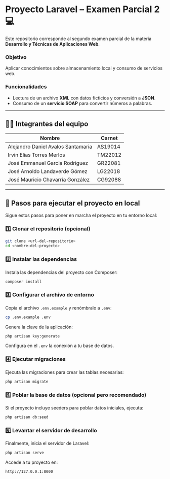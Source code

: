 
# Proyecto Laravel – Examen Parcial 2 💻

Este repositorio corresponde al segundo examen parcial de la materia **Desarrollo y Técnicas de Aplicaciones Web**.

### Objetivo

Aplicar conocimientos sobre almacenamiento local y consumo de servicios web.

### Funcionalidades

- Lectura de un archivo **XML** con datos ficticios y conversión a **JSON**.
- Consumo de un **servicio SOAP** para convertir números a palabras.


---

## 👨‍💻 Integrantes del equipo

| Nombre | Carnet |
|--------|--------|
| Alejandro Daniel Avalos Santamaria | AS19014 |
| Irvin Elias Torres Merlos | TM22012 |
| José Emmanuel Garcia Rodriguez | GR22081 |
| José Arnoldo Landaverde Gómez | LG22018 |
| José Mauricio Chavarría González | CG92088 |

---

## 🚀 Pasos para ejecutar el proyecto en local

Sigue estos pasos para poner en marcha el proyecto en tu entorno local:

### 1️⃣ Clonar el repositorio (opcional)

```bash
git clone <url-del-repositorio>
cd <nombre-del-proyecto>
```

### 2️⃣ Instalar las dependencias

Instala las dependencias del proyecto con Composer:

```bash
composer install
```

### 3️⃣ Configurar el archivo de entorno

Copia el archivo `.env.example` y renómbralo a `.env`:

```bash
cp .env.example .env
```

Genera la clave de la aplicación:

```bash
php artisan key:generate
```

Configura en el `.env` la conexión a tu base de datos.

### 4️⃣ Ejecutar migraciones

Ejecuta las migraciones para crear las tablas necesarias:

```bash
php artisan migrate
```

### 5️⃣ Poblar la base de datos (opcional pero recomendado)

Si el proyecto incluye seeders para poblar datos iniciales, ejecuta:

```bash
php artisan db:seed
```

### 6️⃣ Levantar el servidor de desarrollo

Finalmente, inicia el servidor de Laravel:

```bash
php artisan serve
```

Accede a tu proyecto en:

```
http://127.0.0.1:8000
```
